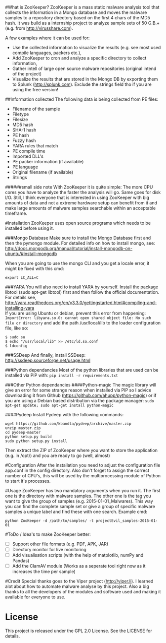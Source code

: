 #What is ZooKeeper?
ZooKeeper is a mass static malware analysis tool that collects the information in a Mongo database
and moves the malware samples to a repository directory based on the first 4 chars of the MD5 hash.
It was build as a internship project to analyze sample sets of 50 G.B.+ (e.g. from http://virusshare.com).

A few examples where it can be used for:
- Use the collected information to visualize the results (e.g. see most used compile languages, packers etc.),
- Add ZooKeeper to cron and analyze a specific directory to collect information,
- Gather intell of large open source malware repositories (original intend of the project)
- Visualize the results that are stored in the Mongo DB by exporting them to Splunk (http://splunk.com). Exclude the strings field tho if you are using the free version!

##Information collected
The following data is being collected from PE files:
- Filename of the sample
- Filetype
- Filesize
- MD5 hash
- SHA-1 hash
- PE hash
- Fuzzy hash
- YARA rules that match
- PE compile time
- Imported DLL's
- PE packer information (if available)
- PE language
- Original filename (if available)
- Strings

######small side note
With ZooKeeper it is quite simple: The more CPU cores you have to analyze the faster the analysis will go. Same goes for disk I/O. Still, I think everyone
that is interested in using ZooKeeper with big amounts of data and not a extreme hardware setup can benefit from it and make large amounts of malware samples searchable
within an acceptable timeframe. 

#Installation
ZooKeeper uses open source programs which needs to be installed before using it. 

###Mongo Database
Make sure to install the Mongo Database first and then the pymongo module. For detailed info
on how to install mongo, see: http://docs.mongodb.org/manual/tutorial/install-mongodb-on-ubuntu/#install-mongodb

When you are going to use the mongo CLI and you get a locale error, it might be fixed with this cmd:
```
export LC_ALL=C
```

###YARA
You will also need to install YARA by yourself. Install the package libtool (sudo apt-get libtool) first and then follow the official documentation.
For details see, http://yara.readthedocs.org/en/v3.3.0/gettingstarted.html#compiling-and-installing-yara <br />
If you are using Ubuntu or debian, prevent this error from happening:
```ImportError: libyara.so.0: cannot open shared object file: No such file or directory```
and add the path /usr/local/lib to the loader configuration file, like so:
```
$ sudo su
$ echo "/usr/local/lib" >> /etc/ld.so.conf
$ ldconfig
```
###SSDeep
And finally, install SSDeep: http://ssdeep.sourceforge.net/usage.html

###Python dependancies
Most of the python libraries that are used can be installed via PIP with:
```pip install -r requirements.txt```

###Other Python dependancies
####Python-magic
The magic library will give an error for some strange reason when installed via PIP so I advice downloading it from Github (https://github.com/ahupp/python-magic)
or if you are using a Debian based distribution via the package manager:
```sudo apt-get update; sudo apt-get install python-magic```

####Pydeep
Install Pydeep with the following commands:
```
wget https://github.com/kbandla/pydeep/archive/master.zip
unzip master.zip
cd pydeep-master
python setup.py build
sudo python setup.py install
```

Then extract the ZIP of ZooKeeper where you want to store the application (e.g. in /opt/) and you are ready to go (well, almost)

#Configuration
After the installation you need to adjust the configuration file app.conf in the config directory. 
Also don't forget to assign the correct number of CPU's, this will be used by the multiprocessing module of Python to start it's processes. 

#Usage
ZooKeeper has two mandatory arguments when you run it. The first one is the directory with malware samples.
The other one is the tag you want to give the group of samples (e.g. 2015-01-01_Malwares). This way you can find
the complete sample set or give a group of specific malware samples a unique label and find these with one search.
Example cmd:
```
python ZooKeeper -d /path/to/samples/ -t projectEvil_samples-2015-01-01
```

#ToDo / Idea's to make ZooKeeper better:  
- [ ] Support other file formats (e.g. PDF, APK, JAR)
- [ ] Directory monitor for live monitoring
- [ ] Add visualisation scripts (with the help of  matplotlib, numPy and Pandas)
- [ ] Add the ClamAV module (Works as a seperate tool right now as it increases the time per sample)

#Credit
Special thanks goes to the Viper project (http://viper.li). I learned alot about how to automate malware analyse by this project.
Also a big thanks to all the developers of the modules and software used and making it available for everyone to use.

# License
This project is released under the GPL 2.0 License. See the LICENSE for details.
